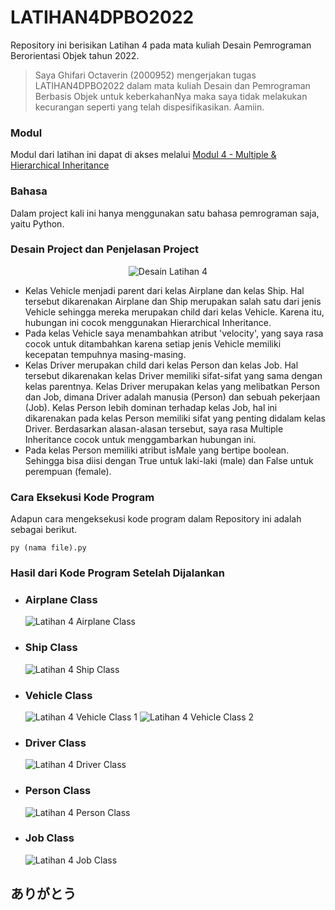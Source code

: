 # LATIHAN4DPBO2022

Repository ini berisikan Latihan 4 pada mata kuliah Desain Pemrograman Berorientasi Objek tahun 2022.

> Saya Ghifari Octaverin (2000952) mengerjakan tugas LATIHAN4DPBO2022 dalam mata kuliah Desain dan Pemrograman Berbasis Objek untuk keberkahanNya maka saya tidak melakukan kecurangan seperti yang telah dispesifikasikan. Aamiin.

### Modul

Modul dari latihan ini dapat di akses melalui [Modul 4 - Multiple & Hierarchical Inheritance](https://docs.google.com/document/d/1zSLOCPvmSSnlj8vAcLW6R4KRVh9lF7K2SYfrjp04Wqc/edit)

### Bahasa

Dalam project kali ini hanya menggunakan satu bahasa pemrograman saja, yaitu Python.

### Desain Project dan Penjelasan Project

<p align="center">
  <img src="https://github.com/ghifari21/LATIHAN4DPBO2022/blob/8d25e49bb9cedc7a6d33d4eacfb11311ba88b722/Desain%20Tugas%204.png" alt="Desain Latihan 4"/>
</p>

- Kelas Vehicle menjadi parent dari kelas Airplane dan kelas Ship. Hal tersebut dikarenakan Airplane dan Ship merupakan salah satu dari jenis Vehicle sehingga mereka merupakan child dari kelas Vehicle. Karena itu, hubungan ini cocok menggunakan Hierarchical Inheritance.
- Pada kelas Vehicle saya menambahkan atribut 'velocity', yang saya rasa cocok untuk ditambahkan karena setiap jenis Vehicle memiliki kecepatan tempuhnya masing-masing.
- Kelas Driver merupakan child dari kelas Person dan kelas Job. Hal tersebut dikarenakan kelas Driver memiliki sifat-sifat yang sama dengan kelas parentnya. Kelas Driver merupakan kelas yang melibatkan Person dan Job, dimana Driver adalah manusia (Person) dan sebuah pekerjaan (Job). Kelas Person lebih dominan terhadap kelas Job, hal ini dikarenakan pada kelas Person memiliki sifat yang penting didalam kelas Driver. Berdasarkan alasan-alasan tersebut, saya rasa Multiple Inheritance cocok untuk menggambarkan hubungan ini.
- Pada kelas Person memiliki atribut isMale yang bertipe boolean. Sehingga bisa diisi dengan True untuk laki-laki (male) dan False untuk perempuan (female).

### Cara Eksekusi Kode Program

Adapun cara mengeksekusi kode program dalam Repository ini adalah sebagai berikut.

```
py (nama file).py
```

### Hasil dari Kode Program Setelah Dijalankan

- ### Airplane Class
  ![Latihan 4 Airplane Class](https://github.com/ghifari21/LATIHAN4DPBO2022/blob/8d25e49bb9cedc7a6d33d4eacfb11311ba88b722/Screenshot/Latihan4_AirplaneClass.png)
- ### Ship Class
  ![Latihan 4 Ship Class](https://github.com/ghifari21/LATIHAN4DPBO2022/blob/8d25e49bb9cedc7a6d33d4eacfb11311ba88b722/Screenshot/Latihan4_ShipClass.png)
- ### Vehicle Class
  ![Latihan 4 Vehicle Class 1](https://github.com/ghifari21/LATIHAN4DPBO2022/blob/8d25e49bb9cedc7a6d33d4eacfb11311ba88b722/Screenshot/Latihan4_VehicleClass1.png)
  ![Latihan 4 Vehicle Class 2](https://github.com/ghifari21/LATIHAN4DPBO2022/blob/8d25e49bb9cedc7a6d33d4eacfb11311ba88b722/Screenshot/Latihan4_VehicleClass2.png)
- ### Driver Class
  ![Latihan 4 Driver Class](https://github.com/ghifari21/LATIHAN4DPBO2022/blob/8d25e49bb9cedc7a6d33d4eacfb11311ba88b722/Screenshot/Latihan4_DriverClass.png)
- ### Person Class
  ![Latihan 4 Person Class](https://github.com/ghifari21/LATIHAN4DPBO2022/blob/8d25e49bb9cedc7a6d33d4eacfb11311ba88b722/Screenshot/Latihan4_PersonClass.png)
- ### Job Class
  ![Latihan 4 Job Class](https://github.com/ghifari21/LATIHAN4DPBO2022/blob/8d25e49bb9cedc7a6d33d4eacfb11311ba88b722/Screenshot/Latihan4_JobClass.png)

## ありがとう